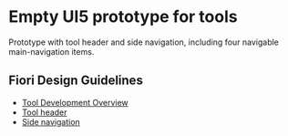 # Empty UI5 prototype for tools
Prototype with tool header and side navigation, including four navigable main-navigation items.

## Fiori Design Guidelines
* [Tool Development Overview](https://experience.sap.com/fiori-design-web/overview/)
* [Tool header](https://experience.sap.com/fiori-design-web/tool-header)
* [Side navigation](https://experience.sap.com/fiori-design-web/side-navigation)
